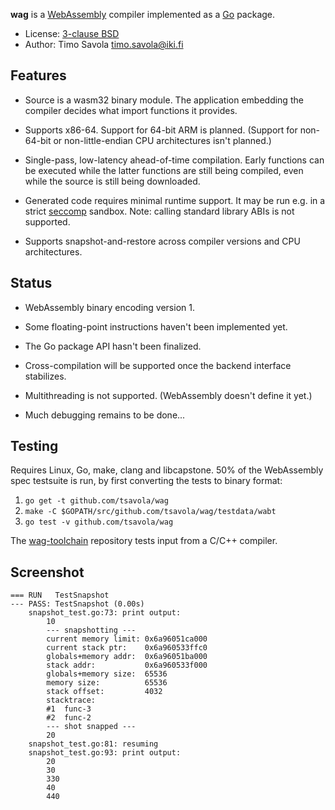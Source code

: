 **wag** is a [WebAssembly](http://webassembly.org) compiler implemented as a
[Go](https://golang.org) package.

- License: [3-clause BSD](LICENSE)
- Author: Timo Savola <timo.savola@iki.fi>


Features
--------

- Source is a wasm32 binary module.  The application embedding the compiler
  decides what import functions it provides.

- Supports x86-64.  Support for 64-bit ARM is planned.  (Support for non-64-bit
  or non-little-endian CPU architectures isn't planned.)

- Single-pass, low-latency ahead-of-time compilation.  Early functions can be
  executed while the latter functions are still being compiled, even while the
  source is still being downloaded.

- Generated code requires minimal runtime support.  It may be run e.g. in a
  strict [seccomp](https://en.wikipedia.org/wiki/Seccomp) sandbox.
  Note: calling standard library ABIs is not supported.

- Supports snapshot-and-restore across compiler versions and CPU architectures.


Status
------

- WebAssembly binary encoding version 1.

- Some floating-point instructions haven't been implemented yet.

- The Go package API hasn't been finalized.

- Cross-compilation will be supported once the backend interface stabilizes.

- Multithreading is not supported.  (WebAssembly doesn't define it yet.)

- Much debugging remains to be done...


Testing
-------

Requires Linux, Go, make, clang and libcapstone.  50% of the WebAssembly spec
testsuite is run, by first converting the tests to binary format:

1. `go get -t github.com/tsavola/wag`
2. `make -C $GOPATH/src/github.com/tsavola/wag/testdata/wabt`
3. `go test -v github.com/tsavola/wag`

The [wag-toolchain](https://github.com/tsavola/wag-toolchain) repository tests
input from a C/C++ compiler.


Screenshot
----------

```
=== RUN   TestSnapshot
--- PASS: TestSnapshot (0.00s)
	snapshot_test.go:73: print output:
		10
		--- snapshotting ---
		current memory limit: 0x6a96051ca000
		current stack ptr:    0x6a960533ffc0
		globals+memory addr:  0x6a96051ba000
		stack addr:           0x6a960533f000
		globals+memory size:  65536
		memory size:          65536
		stack offset:         4032
		stacktrace:
		#1  func-3
		#2  func-2
		--- shot snapped ---
		20
	snapshot_test.go:81: resuming
	snapshot_test.go:93: print output:
		20
		30
		330
		40
		440
```
